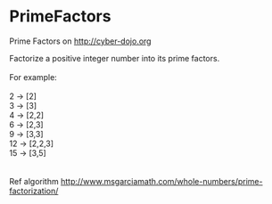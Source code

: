 # PrimeFactors
Prime Factors on http://cyber-dojo.org

Factorize a positive integer number into its prime factors.</br>
</br>
For example:</br>
</br>
	 2 -> [2]</br>
	 3 -> [3]</br>
	 4 -> [2,2]</br>
	 6 -> [2,3]</br>
	 9 -> [3,3]</br>
	12 -> [2,2,3]</br>
	15 -> [3,5]</br>
</br>
</br>
Ref algorithm http://www.msgarciamath.com/whole-numbers/prime-factorization/
